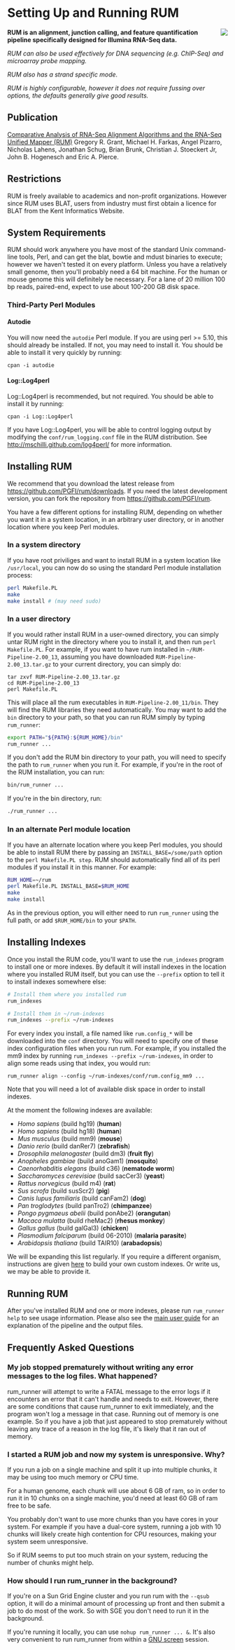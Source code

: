 Setting Up and Running RUM
==========================

 <img style="float:right" src="http://www.cbil.upenn.edu/RUM/RUMPC2_small2.gif" class="float: right"></img>

**RUM is an alignment, junction calling, and feature quantification
  pipeline specifically designed for Illumina RNA-Seq data.**

*RUM can also be used effectively for DNA sequencing (e.g. ChIP-Seq)
and microarray probe mapping.*

*RUM also has a strand specific mode.*

*RUM is highly configurable, however it does not require fussing over
options, the defaults generally give good results.*

Publication
-----------

[Comparative Analysis of RNA-Seq Alignment Algorithms and the RNA-Seq Unified Mapper (RUM)](http://www.ncbi.nlm.nih.gov/pubmed/21775302?dopt=Abstract) Gregory R. Grant, Michael H. Farkas, Angel Pizarro, Nicholas Lahens, Jonathan Schug, Brian Brunk, Christian J. Stoeckert Jr, John B. Hogenesch and Eric A. Pierce. 

Restrictions
------------

RUM is freely available to academics and non-profit
organizations. However since RUM uses BLAT, users from industry must
first obtain a licence for BLAT from the Kent Informatics Website.

System Requirements
-------------------

RUM should work anywhere you have most of the standard Unix
command-line tools, Perl, and can get the blat, bowtie and mdust
binaries to execute; however we haven't tested it on every
platform. Unless you have a relatively small genome, then you'll
probably need a 64 bit machine. For the human or mouse genome this
will definitely be necessary. For a lane of 20 million 100 bp reads,
paired-end, expect to use about 100-200 GB disk space.

### Third-Party Perl Modules

#### Autodie

You will now need the `autodie` Perl module. If you are using perl >=
5.10, this should already be installed. If not, you may need to
install it. You should be able to install it very quickly by running:

```
cpan -i autodie
```

#### Log::Log4perl

Log::Log4perl is recommended, but not required. You should be able to
install it by running:

```
cpan -i Log::Log4perl
```

If you have Log::Log4perl, you will be able to control logging output
by modifying the `conf/rum_logging.conf` file in the RUM
distribution. See http://mschilli.github.com/log4perl/ for more
information.

Installing RUM
--------------

We recommend that you download the latest release from
https://github.com/PGFI/rum/downloads. If you need the latest
development version, you can fork the repository from
https://github.com/PGFI/rum. 

You have a few different options for installing RUM, depending on
whether you want it in a system location, in an arbitrary user
directory, or in another location where you keep Perl modules.

### In a system directory

If you have root priviliges and want to install RUM in a system
location like `/usr/local`, you can now do so using the standard Perl
module installation process:

```sh
perl Makefile.PL
make
make install # (may need sudo)
```

### In a user directory

If you would rather install RUM in a user-owned directory, you can
simply untar RUM right in the directory where you to install it, and
then run `perl Makefile.PL`. For example, if you want to have rum
installed in `~/RUM-Pipeline-2.00_13`, assuming you have downloaded
`RUM-Pipeline-2.00_13.tar.gz` to your current directory, you can
simply do:

```
tar zxvf RUM-Pipeline-2.00_13.tar.gz
cd RUM-Pipeline-2.00_13
perl Makefile.PL
```

This will place all the rum executables in `RUM-Pipeline-2.00_11/bin`.
They will find the RUM libraries they need automatically. You may want
to add the `bin` directory to your path, so that you can run RUM
simply by typing `rum_runner`:

```sh
export PATH="${PATH}:${RUM_HOME}/bin"
rum_runner ...
```

If you don't add the RUM bin directory to your path, you will need to
specify the path to `rum_runner` when you run it. For example, if
you're in the root of the RUM installation, you can run:

```sh
bin/rum_runner ...
```

If you're in the bin directory, run:

```sh
./rum_runner ...
```


### In an alternate Perl module location

If you have an alternate location where you keep Perl modules, you
should be able to install RUM there by passing an
`INSTALL_BASE=/some/path` option to the `perl Makefile.PL step`. RUM
should automatically find all of its perl modules if you install it in
this manner. For example:

```sh
RUM_HOME=~/rum
perl Makefile.PL INSTALL_BASE=$RUM_HOME
make
make install
```

As in the previous option, you will either need to run `rum_runner`
using the full path, or add `$RUM_HOME/bin` to your `$PATH`.

Installing Indexes
------------------

Once you install the RUM code, you'll want to use the `rum_indexes`
program to install one or more indexes. By default it will install
indexes in the location where you installed RUM itself, but you can
use the `--prefix` option to tell it to install indexes somewhere
else:

```sh
# Install them where you installed rum
rum_indexes

# Install them in ~/rum-indexes
rum_indexes --prefix ~/rum-indexes
```

For every index you install, a file named like `rum.config_*` will be
downloaded into the `conf` directory. You will need to specify one of
these index configuration files when you run rum. For example, if you
installed the mm9 index by running `rum_indexes --prefix
~/rum-indexes`, in order to align some reads using that index, you
would run:

```
rum_runner align --config ~/rum-indexes/conf/rum.config_mm9 ...
```

Note that you will need a lot of available disk space in order to
install indexes.

At the moment the following indexes are available:

* _Homo sapiens_ (build hg19) (**human**)
* _Homo sapiens_ (build hg18) (**human**)
* _Mus musculus_ (build mm9) (**mouse**)
* _Danio rerio_ (build danRer7) (**zebrafish**)
* _Drosophila melanogaster_ (build dm3) (**fruit fly**)
* _Anopheles gambiae_ (build anoGam1) (**mosquito**)
* _Caenorhabditis elegans_ (build c36) (**nematode worm**)
* _Saccharomyces cerevisiae_ (build sacCer3) (**yeast**)
* _Rattus norvegicus_ (build m4) (**rat**)
* _Sus scrofa_ (build susScr2) (**pig**)
* _Canis lupus familiaris_ (build canFam2) (**dog**)
* _Pan troglodytes_ (build panTro2) (**chimpanzee**)
* _Pongo pygmaeus abelii_ (build ponAbe2) (**orangutan**)
* _Macaca mulatta_ (build rheMac2) (**rhesus monkey**)
* _Gallus gallus_ (build galGal3) (**chicken**)
* _Plasmodium falciparum_ (build 06-2010) (**malaria parasite**)
* _Arabidopsis thaliana_ (build TAIR10) (**arabadopsis**)

We will be expanding this list regularly. If you require a different
organism, instructions are given
[here](https://github.com/PGFI/rum/blob/master/doc/indexing.pod) to
build your own custom indexes. Or write us, we may be able to provide
it.

Running RUM
-----------

After you've installed RUM and one or more indexes, please run
`rum_runner help` to see usage information. Please also see the [main
user guide](http://www.cbil.upenn.edu/RUM/userguide.php) for an
explanation of the pipeline and the output files.

Frequently Asked Questions
--------------------------

### My job stopped prematurely without writing any error messages to the log files. What happened?

rum_runner will attempt to write a FATAL message to the error logs if
it encounters an error that it can't handle and needs to
exit. However, there are some conditions that cause rum_runner to exit
immediately, and the program won't log a message in that case. Running
out of memory is one example. So if you have a job that just appeared
to stop prematurely without leaving any trace of a reason in the log
file, it's likely that it ran out of memory.

### I started a RUM job and now my system is unresponsive. Why?

If you run a job on a single machine and split it up into multiple
chunks, it may be using too much memory or CPU time.

For a human genome, each chunk will use about 6 GB of ram, so in order
to run it in 10 chunks on a single machine, you'd need at least 60 GB
of ram free to be safe.

You probably don't want to use more chunks than you have cores in your
system. For example if you have a dual-core system, running a job with
10 chunks will likely create high contention for CPU resources, making
your system seem unresponsive.

So if RUM seems to put too much strain on your system, reducing the
number of chunks might help.

### How should I run rum_runner in the background?

If you're on a Sun Grid Engine cluster and you run rum with the
`--qsub` option, it will do a minimal amount of processing up front
and then submit a job to do most of the work. So with SGE you don't
need to run it in the background.


If you're running it locally, you can use `nohup rum_runner
... &`. It's also very convenient to run rum_runner from within a [GNU
screen](http://www.gnu.org/software/screen) session.